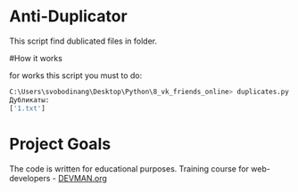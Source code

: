 # Anti-Duplicator

This script find dublicated files in folder.

#How it works

for works this script you must to do:
```bash python
C:\Users\svobodinang\Desktop\Python\8_vk_friends_online> duplicates.py C:\Users\svobodinang\Pictures\test
Дубликаты:
['1.txt']
```

# Project Goals

The code is written for educational purposes. Training course for web-developers - [DEVMAN.org](https://devman.org)
